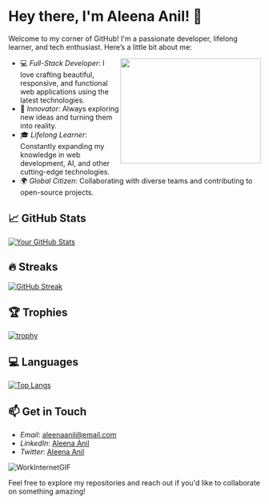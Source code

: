 # Hey there, I'm Aleena Anil! 👋


Welcome to my corner of GitHub! I'm a passionate developer, lifelong learner, and tech enthusiast. Here’s a little bit about me:

<img align="right" src="https://th.bing.com/th/id/OIG3.TWSOtq7CAzu8OEZnB3EY?w=1024&h=1024&rs=1&pid=ImgDetMain" width="280px" height="210px">

- 💻 *Full-Stack Developer*: I love crafting beautiful, responsive, and functional web applications using the latest technologies.
- 🚀 *Innovator*: Always exploring new ideas and turning them into reality.
- 🎓 *Lifelong Learner*: Constantly expanding my knowledge in web development, AI, and other cutting-edge technologies.
- 🌍 *Global Citizen*: Collaborating with diverse teams and contributing to open-source projects.



## 📈 GitHub Stats

[![Your GitHub Stats](https://github-readme-stats.vercel.app/api?username=aleenaanil13&show_icons=true&theme=radical)](https://github.com/aleenaanil13/github-readme-stats)

## 🔥 Streaks

[![GitHub Streak](https://streak-stats.demolab.com?user=aleenaanil13&theme=radical&date_format=M%20j%5B%2C%20Y%5D)](https://git.io/streak-stats)

## 🏆 Trophies

[![trophy](https://github-profile-trophy.vercel.app/?username=aleenaanil13&theme=flat)](https://github.com/ryo-ma/github-profile-trophy)

## 💻 Languages

[![Top Langs](https://github-readme-stats.vercel.app/api/top-langs/?username=aleenaanil13&layout=pie)](https://github.com/anuraghazra/github-readme-stats)

## 📫 Get in Touch
- *Email*: [aleenaanil@email.com](mailto:aleenaanil@email.com)
- *LinkedIn*: [Aleena Anil](https://www.linkedin.com/in/aleenaanil13)
- *Twitter*: [Aleena Anil](https://twitter.com/aleena_anil13)

![WorkInternetGIF](https://github.com/aleenaanil13/aleenaanil13/assets/114851771/226f8ba2-9477-4b82-b460-53b3ecf7f5f7)




Feel free to explore my repositories and reach out if you'd like to collaborate on something amazing!

